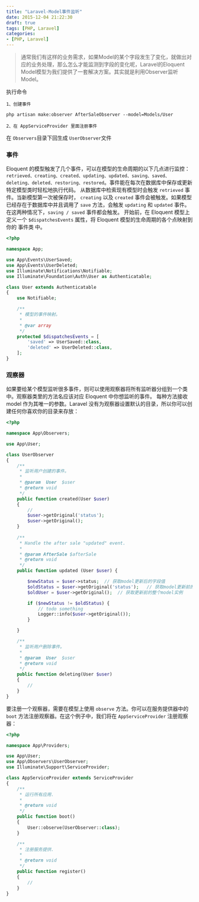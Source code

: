 ```yaml
---
title: "Laravel-Model事件监听"
date: 2015-12-04 21:22:30
draft: true
tags: [PHP, Laravel]
categories:
- [PHP, Laravel]
---
```




> 通常我们有这样的业务需求，如果Model的某个字段发生了变化，就做出对应的业务处理，那么怎么才能监测到字段的变化呢，Laravel的Eloquent Model模型为我们提供了一套解决方案。其实就是利用Observer监听Model。

执行命令
```shell
1、创建事件

php artisan make:observer AfterSaleObserver --model=Models/User

2、在 AppServiceProvider 里面注册事件

```
在 `Observers`目录下回生成 `UserObserver`文件

### 事件
Eloquent 的模型触发了几个事件，可以在模型的生命周期的以下几点进行监控： `retrieved、creating、created、updating、updated、saving、saved、deleting、deleted、restoring、restored`。事件能在每次在数据库中保存或更新特定模型类时轻松地执行代码。
从数据库中检索现有模型时会触发 `retrieved` 事件。当新模型第一次被保存时， `creating` 以及 `created` 事件会被触发。如果模型已经存在于数据库中并且调用了 `save` 方法，会触发 `updating` 和 `updated` 事件。在这两种情况下，`saving / saved` 事件都会触发。
开始前，在 Eloquent 模型上定义一个 `$dispatchesEvents` 属性，将 Eloquent 模型的生命周期的各个点映射到你的 事件类 中。

```php
<?php

namespace App;

use App\Events\UserSaved;
use App\Events\UserDeleted;
use Illuminate\Notifications\Notifiable;
use Illuminate\Foundation\Auth\User as Authenticatable;

class User extends Authenticatable
{
    use Notifiable;

    /**
     * 模型的事件映射。
     *
     * @var array
     */
    protected $dispatchesEvents = [
        'saved' => UserSaved::class,
        'deleted' => UserDeleted::class,
    ];
}
```

### 观察器

如果要给某个模型监听很多事件，则可以使用观察器将所有监听器分组到一个类中。观察器类里的方法名应该对应 Eloquent 中你想监听的事件。 每种方法接收 model 作为其唯一的参数。Laravel 没有为观察器设置默认的目录，所以你可以创建任何你喜欢你的目录来存放：


```php
<?php

namespace App\Observers;

use App\User;

class UserObserver
{
    /**
     * 监听用户创建的事件。
     *
     * @param  User  $user
     * @return void
     */
    public function created(User $user)
    {
        //
        $user->getOriginal('status');
        $user->getOriginal();
    }
    
    /**
     * Handle the after sale "updated" event.
     *
     * @param AfterSale $afterSale
     * @return void
     */
    public function updated (User $user) {

        $newStatus = $user->status;  // 获取model更新后的字段值
        $oldStatus = $user->getOriginal('status');   // 获取model更新前的字段值
        $oldUser = $user->getOriginal();  // 获取更新前的整个model实例

        if ($newStatus != $oldStatus) {
            // todo something
            Logger::info($user->getOriginal());
        }

    }

    /**
     * 监听用户删除事件。
     *
     * @param  User  $user
     * @return void
     */
    public function deleting(User $user)
    {
        //
    }
}
```

要注册一个观察器，需要在模型上使用 `observe` 方法。你可以在服务提供器中的 `boot` 方法注册观察器。在这个例子中，我们将在 `AppServiceProvider` 注册观察器：

```php
<?php

namespace App\Providers;

use App\User;
use App\Observers\UserObserver;
use Illuminate\Support\ServiceProvider;

class AppServiceProvider extends ServiceProvider
{
    /**
     * 运行所有应用.
     *
     * @return void
     */
    public function boot()
    {
        User::observe(UserObserver::class);
    }

    /**
     * 注册服务提供.
     *
     * @return void
     */
    public function register()
    {
        //
    }
}


```





